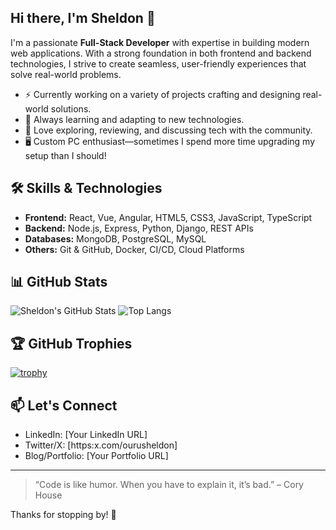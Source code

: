 ## Hi there, I'm Sheldon 👋

<!--
**ourusheldon/ourusheldon** is a ✨ _special_ ✨ repository because its `README.md` (this file) appears on your GitHub profile.

Here are some ideas to get you started:

- 🔭 I’m currently working on ...
- 🌱 I’m currently learning ...
- 👯 I’m looking to collaborate on ...
- 🤔 I’m looking for help with ...
- 💬 Ask me about ...
- 📫 How to reach me: ...
- 😄 Pronouns: ...
- ⚡ Fun fact: ...
-->

I'm a passionate **Full-Stack Developer** with expertise in building modern web applications. With a strong foundation in both frontend and backend technologies, I strive to create seamless, user-friendly experiences that solve real-world problems.

- ⚡ Currently working on a variety of projects crafting and designing real-world solutions.
- 🚀 Always learning and adapting to new technologies.
- 💬 Love exploring, reviewing, and discussing tech with the community.
- 🖥️ Custom PC enthusiast—sometimes I spend more time upgrading my setup than I should!

## 🛠️ Skills & Technologies

- **Frontend:** React, Vue, Angular, HTML5, CSS3, JavaScript, TypeScript
- **Backend:** Node.js, Express, Python, Django, REST APIs
- **Databases:** MongoDB, PostgreSQL, MySQL
- **Others:** Git & GitHub, Docker, CI/CD, Cloud Platforms

## 📊 GitHub Stats

![Sheldon's GitHub Stats](https://github-readme-stats.vercel.app/api?username=ourusheldon&show_icons=true&theme=radical)
![Top Langs](https://github-readme-stats.vercel.app/api/top-langs/?username=ourusheldon&layout=compact&theme=radical)

## 🏆 GitHub Trophies

[![trophy](https://github-profile-trophy.vercel.app/?username=ourusheldon&theme=radical)](https://github.com/ryo-ma/github-profile-trophy)

## 📫 Let's Connect

- LinkedIn: [Your LinkedIn URL]
- Twitter/X: [https:x.com/ourusheldon]
- Blog/Portfolio: [Your Portfolio URL]

---

> “Code is like humor. When you have to explain it, it’s bad.” – Cory House

Thanks for stopping by! 🚀
